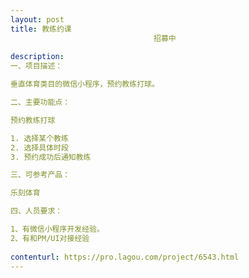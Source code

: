 ```yaml
---                
layout: post       
title: 教练约课
                                招募中
           
description: 
一、项目描述：

垂直体育类目的微信小程序，预约教练打球。

二、主要功能点：

预约教练打球

1. 选择某个教练
2. 选择具体时段
3. 预约成功后通知教练

三、可参考产品：

乐刻体育

四、人员要求：

1、有微信小程序开发经验。
2、有和PM/UI对接经验
     
contenturl: https://pro.lagou.com/project/6543.html      
---                 
```

